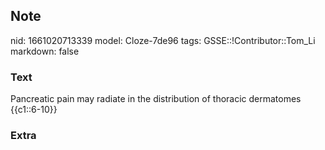 ## Note
nid: 1661020713339
model: Cloze-7de96
tags: GSSE::!Contributor::Tom_Li
markdown: false

### Text
<div>
  Pancreatic pain may radiate in the distribution of thoracic
  dermatomes {{c1::6-10}}
</div>

### Extra


